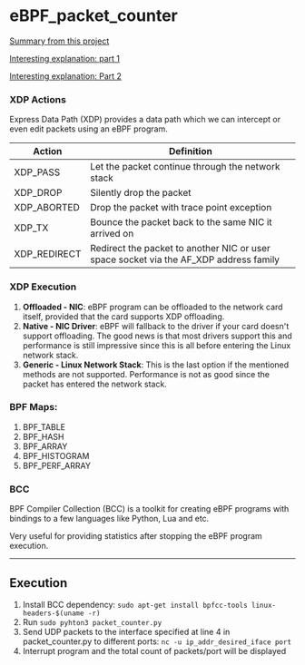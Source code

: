 # eBPF_packet_counter #

[Summary from this project](https://gist.github.com/satrobit/17eb0ddd4e122425d96f60f45def9627)

[Interesting explanation: part 1](https://www.ferrisellis.com/content/ebpf_past_present_future/)

[Interesting explanation: Part 2](https://www.ferrisellis.com/content/ebpf_syscall_and_maps/)

### XDP Actions ###

Express Data Path (XDP) provides a data path which we can intercept or even edit packets using an eBPF program. 


Action  | Definition
-------------  | -------------
XDP_PASS       | Let the packet continue through the network stack
XDP_DROP       | Silently drop the packet
XDP_ABORTED    | Drop the packet with trace point exception
XDP_TX         | Bounce the packet back to the same NIC it arrived on
XDP_REDIRECT   | Redirect the packet to another NIC or user space socket via the AF_XDP address family


### XDP Execution ###

1. __Offloaded - NIC__: eBPF program can be offloaded to the network card itself, provided that the card supports XDP offloading.
2. __Native - NIC Driver__: eBPF will fallback to the driver if your card doesn't support offloading. The good news is that most drivers support this and performance is still impressive since this is all before entering the Linux network stack.
3. __Generic - Linux Network Stack__: This is the last option if the mentioned methods are not supported. Performance is not as good since the packet has entered the network stack.

### BPF Maps: ###

1. BPF_TABLE
2. BPF_HASH
3. BPF_ARRAY
4. BPF_HISTOGRAM
5. BPF_PERF_ARRAY

### BCC ###

BPF Compiler Collection (BCC) is a toolkit for creating eBPF programs with bindings to a few languages like Python, Lua and etc. 

Very useful for providing statistics after stopping the eBPF program execution.

----

## Execution ##

1. Install BCC dependency: `sudo apt-get install bpfcc-tools linux-headers-$(uname -r)`
2. Run `sudo pyhton3 packet_counter.py`
3. Send UDP packets to the interface specified at line 4 in packet_counter.py to different ports: `nc -u ip_addr_desired_iface port`
4. Interrupt program and the total count of packets/port will be displayed


